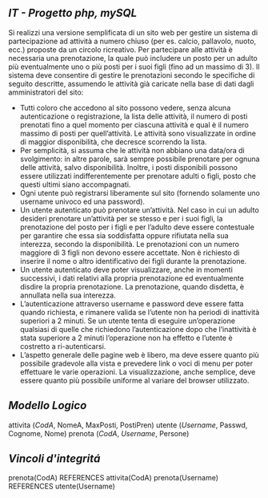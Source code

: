 ## _IT - Progetto php, mySQL_

Si realizzi una versione semplificata di un sito web per gestire un sistema di partecipazione ad attività a numero chiuso (per es. calcio, pallavolo, nuoto, ecc.) proposte da un circolo ricreativo. Per partecipare alle attività è necessaria una prenotazione, la quale può includere un posto per un adulto più eventualmente uno o più posti per i suoi figli (fino ad un massimo di 3). Il sistema deve consentire di gestire le prenotazioni secondo le specifiche di seguito descritte, assumendo le attività già caricate nella base di dati dagli amministratori del sito:
- Tutti coloro che accedono al sito possono vedere, senza alcuna autenticazione o registrazione, la lista delle attività, il numero di posti prenotati fino a quel momento per ciascuna attività e qual è il numero massimo di posti per quell’attività. Le attività sono visualizzate in ordine di maggior disponibilità, che decresce scorrendo la lista.
- Per semplicità, si assuma che le attività non abbiano una data/ora di svolgimento: in altre parole, sarà sempre possibile prenotare per ognuna delle attività, salvo disponibilità. Inoltre, i posti disponibili possono essere utilizzati indifferentemente per prenotare adulti o figli, posto che questi ultimi siano accompagnati.
- Ogni utente può registrarsi liberamente sul sito (fornendo solamente uno username univoco ed una password).
- Un utente autenticato può prenotare un’attività. Nel caso in cui un adulto desideri prenotare un’attività per se stesso e per i suoi figli, la prenotazione del posto per i figli e per l’adulto deve essere contestuale per garantire che essa sia soddisfatta oppure rifiutata nella sua interezza, secondo la disponibilità. Le prenotazioni con un numero maggiore di 3 figli non devono essere accettate. Non è richiesto di inserire il nome o altro identificativo dei figli durante la prenotazione.
- Un utente autenticato deve poter visualizzare, anche in momenti successivi, i dati relativi alla propria prenotazione ed eventualmente disdire la propria prenotazione. La prenotazione, quando disdetta, è annullata nella sua interezza.
- L’autenticazione attraverso username e password deve essere fatta quando richiesta, e rimanere valida se l’utente non ha periodi di inattività superiori a 2 minuti. Se un utente tenta di eseguire un’operazione qualsiasi di quelle che richiedono l’autenticazione dopo che l’inattività è stata superiore a 2 minuti l’operazione non ha effetto e l’utente è costretto a ri-autenticarsi.
- L’aspetto generale delle pagine web è libero, ma deve essere quanto più possibile gradevole alla vista e prevedere link o voci di menu per poter effettuare le varie operazioni. La visualizzazione, anche semplice, deve essere quanto più possibile uniforme al variare del browser utilizzato.

## _Modello Logico_

attivita (_CodA_, NomeA, MaxPosti, PostiPren)
utente (_Username_, Passwd, Cognome, Nome)
prenota (_CodA_, _Username_, Persone)

## _Vincoli d'integritá_

prenota(CodA) REFERENCES attivita(CodA)
prenota(Username) REFERENCES utente(Username)
